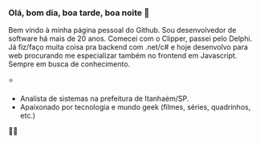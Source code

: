 ### Olá, bom dia, boa tarde, boa noite 👋

Bem vindo à minha página pessoal do Github.
Sou desenvolvedor de software há mais de 20 anos.
Comecei com o Clipper, passei pelo Delphi. 
Já fiz/faço muita coisa pra backend com .net/c# e hoje desenvolvo para web procurando me especializar também no frontend em Javascript.
Sempre em busca de conhecimento.

⭐

+ ‍Analista de sistemas na prefeitura de Itanhaém/SP.
+ Apaixonado por tecnologia e mundo geek (filmes, séries, quadrinhos, etc.)

🖖😀

<!--

[![GitHub Streak](http://github-readme-streak-stats.herokuapp.com?user=jcesarsc&theme=dark&locale=pt-br)](https://git.io/streak-stats)

**jcesarsc/jcesarsc** is a ✨ _special_ ✨ repository because its `README.md` (this file) appears on your GitHub profile.

Here are some ideas to get you started:

- 🔭 I’m currently working on ...
- 🌱 I’m currently learning ...
- 👯 I’m looking to collaborate on ...
- 🤔 I’m looking for help with ...
- 💬 Ask me about ...
- 📫 How to reach me: ...
- 😄 Pronouns: ...
- ⚡ Fun fact: ...
-->
